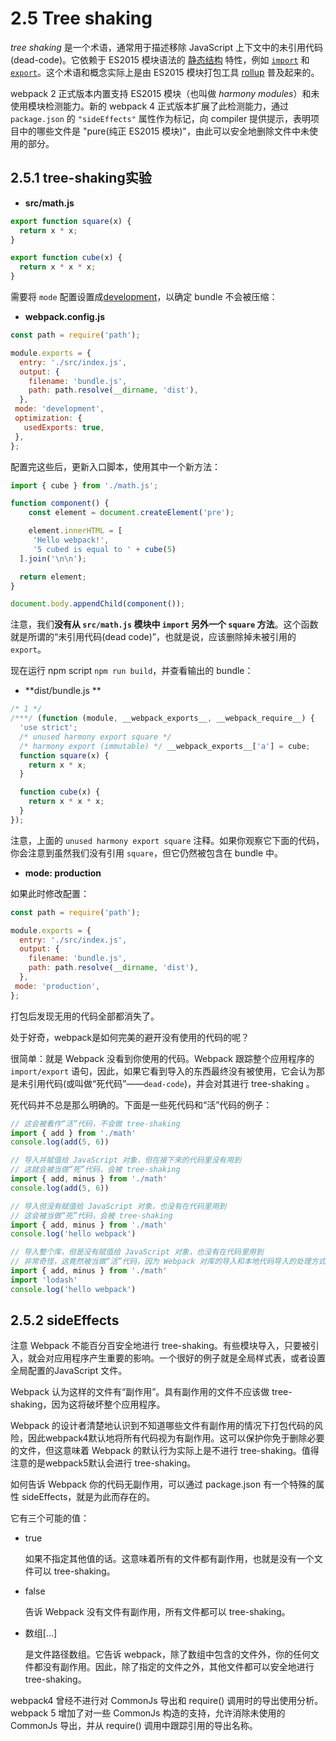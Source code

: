 # 2.5 Tree shaking

_tree shaking_ 是一个术语，通常用于描述移除 JavaScript 上下文中的未引用代码(dead-code)。它依赖于 ES2015 模块语法的 [静态结构](http://exploringjs.com/es6/ch\_modules.html#static-module-structure) 特性，例如 [`import`](https://developer.mozilla.org/en-US/docs/Web/JavaScript/Reference/Statements/import) 和 [`export`](https://developer.mozilla.org/en-US/docs/Web/JavaScript/Reference/Statements/export)。这个术语和概念实际上是由 ES2015 模块打包工具 [rollup](https://github.com/rollup/rollup) 普及起来的。

webpack 2 正式版本内置支持 ES2015 模块（也叫做 _harmony modules_）和未使用模块检测能力。新的 webpack 4 正式版本扩展了此检测能力，通过 `package.json` 的 `"sideEffects"` 属性作为标记，向 compiler 提供提示，表明项目中的哪些文件是 "pure(纯正 ES2015 模块)"，由此可以安全地删除文件中未使用的部分。

## 2.5.1 tree-shaking实验

* **src/math.js**

```js
export function square(x) {
  return x * x;
}

export function cube(x) {
  return x * x * x;
}
```

需要将 `mode` 配置设置成[development](https://webpack.docschina.org/configuration/mode/#mode-development)，以确定 bundle 不会被压缩：

* **webpack.config.js**

```js
const path = require('path');

module.exports = {
  entry: './src/index.js',
  output: {
    filename: 'bundle.js',
    path: path.resolve(__dirname, 'dist'),
  },
 mode: 'development',
 optimization: {
   usedExports: true,
 },
};
```

配置完这些后，更新入口脚本，使用其中一个新方法：

```js
import { cube } from './math.js';

function component() {
	const element = document.createElement('pre');

	element.innerHTML = [
     'Hello webpack!',
     '5 cubed is equal to ' + cube(5)
  ].join('\n\n');

  return element;
}

document.body.appendChild(component());
```

注意，我们**没有从 `src/math.js` 模块中 `import` 另外一个 `square` 方法**。这个函数就是所谓的“未引用代码(dead code)”，也就是说，应该删除掉未被引用的 `export`。

现在运行 npm script `npm run build`，并查看输出的 bundle：

* \*\*dist/bundle.js \*\*

```js
/* 1 */
/***/ (function (module, __webpack_exports__, __webpack_require__) {
  'use strict';
  /* unused harmony export square */
  /* harmony export (immutable) */ __webpack_exports__['a'] = cube;
  function square(x) {
    return x * x;
  }

  function cube(x) {
    return x * x * x;
  }
});
```

注意，上面的 `unused harmony export square` 注释。如果你观察它下面的代码，你会注意到虽然我们没有引用 `square`，但它仍然被包含在 bundle 中。

* **mode: production**

如果此时修改配置：

```js
const path = require('path');

module.exports = {
  entry: './src/index.js',
  output: {
    filename: 'bundle.js',
    path: path.resolve(__dirname, 'dist'),
  },
 mode: 'production',
};
```

打包后发现无用的代码全部都消失了。

处于好奇，webpack是如何完美的避开没有使用的代码的呢？

很简单：就是 Webpack 没看到你使用的代码。Webpack 跟踪整个应用程序的 `import/export` 语句，因此，如果它看到导入的东西最终没有被使用，它会认为那是未引用代码(或叫做“死代码”——`dead-code`)，并会对其进行 tree-shaking 。

死代码并不总是那么明确的。下面是一些死代码和“活”代码的例子：

```js
// 这会被看作“活”代码，不会做 tree-shaking
import { add } from './math'
console.log(add(5, 6))

// 导入并赋值给 JavaScript 对象，但在接下来的代码里没有用到
// 这就会被当做“死”代码，会被 tree-shaking
import { add, minus } from './math'
console.log(add(5, 6))

// 导入但没有赋值给 JavaScript 对象，也没有在代码里用到
// 这会被当做“死”代码，会被 tree-shaking
import { add, minus } from './math'
console.log('hello webpack')

// 导入整个库，但是没有赋值给 JavaScript 对象，也没有在代码里用到
// 非常奇怪，这竟然被当做“活”代码，因为 Webpack 对库的导入和本地代码导入的处理方式不同。
import { add, minus } from './math'
import 'lodash'
console.log('hello webpack')
```

## 2.5.2 sideEffects

注意 Webpack 不能百分百安全地进行 tree-shaking。有些模块导入，只要被引入，就会对应用程序产生重要的影响。一个很好的例子就是全局样式表，或者设置全局配置的JavaScript 文件。

Webpack 认为这样的文件有“副作用”。具有副作用的文件不应该做 tree-shaking，因为这将破坏整个应用程序。

Webpack 的设计者清楚地认识到不知道哪些文件有副作用的情况下打包代码的风险，因此webpack4默认地将所有代码视为有副作用。这可以保护你免于删除必要的文件，但这意味着 Webpack 的默认行为实际上是不进行 tree-shaking。值得注意的是webpack5默认会进行 tree-shaking。

如何告诉 Webpack 你的代码无副作用，可以通过 package.json 有一个特殊的属性 sideEffects，就是为此而存在的。

它有三个可能的值：

*   true

    如果不指定其他值的话。这意味着所有的文件都有副作用，也就是没有一个文件可以 tree-shaking。
*   false

    告诉 Webpack 没有文件有副作用，所有文件都可以 tree-shaking。
*   数组\[…]

    是文件路径数组。它告诉 webpack，除了数组中包含的文件外，你的任何文件都没有副作用。因此，除了指定的文件之外，其他文件都可以安全地进行 tree-shaking。

webpack4 曾经不进行对 CommonJs 导出和 require() 调用时的导出使用分析。webpack 5 增加了对一些 CommonJs 构造的支持，允许消除未使用的 CommonJs 导出，并从 require() 调用中跟踪引用的导出名称。
